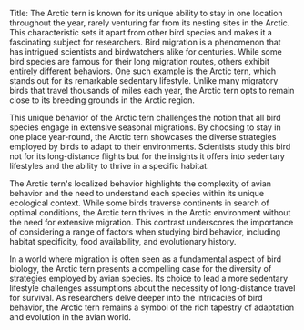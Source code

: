 Title: The Arctic tern is known for its unique ability to stay in one location throughout the year, rarely venturing far from its nesting sites in the Arctic. This characteristic sets it apart from other bird species and makes it a fascinating subject for researchers.
Bird migration is a phenomenon that has intrigued scientists and birdwatchers alike for centuries. While some bird species are famous for their long migration routes, others exhibit entirely different behaviors. One such example is the Arctic tern, which stands out for its remarkable sedentary lifestyle. Unlike many migratory birds that travel thousands of miles each year, the Arctic tern opts to remain close to its breeding grounds in the Arctic region.

This unique behavior of the Arctic tern challenges the notion that all bird species engage in extensive seasonal migrations. By choosing to stay in one place year-round, the Arctic tern showcases the diverse strategies employed by birds to adapt to their environments. Scientists study this bird not for its long-distance flights but for the insights it offers into sedentary lifestyles and the ability to thrive in a specific habitat.

The Arctic tern's localized behavior highlights the complexity of avian behavior and the need to understand each species within its unique ecological context. While some birds traverse continents in search of optimal conditions, the Arctic tern thrives in the Arctic environment without the need for extensive migration. This contrast underscores the importance of considering a range of factors when studying bird behavior, including habitat specificity, food availability, and evolutionary history.

In a world where migration is often seen as a fundamental aspect of bird biology, the Arctic tern presents a compelling case for the diversity of strategies employed by avian species. Its choice to lead a more sedentary lifestyle challenges assumptions about the necessity of long-distance travel for survival. As researchers delve deeper into the intricacies of bird behavior, the Arctic tern remains a symbol of the rich tapestry of adaptation and evolution in the avian world.